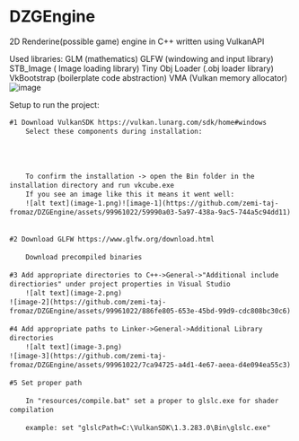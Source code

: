 # DZGEngine
2D Renderine(possible game) engine in C++ written using VulkanAPI

Used libraries:
    GLM (mathematics)
    GLFW (windowing and input library)
    STB_Image ( Image loading library)
    Tiny Obj Loader (.obj loader library)
    VkBootstrap (boilerplate code abstraction)
    VMA (Vulkan memory allocator)
![image](https://github.com/zemi-taj-fromaz/DZGEngine/assets/99961022/433e455f-aa3c-4731-899d-607608e973b4)




Setup to run the project:

    #1 Download VulkanSDK https://vulkan.lunarg.com/sdk/home#windows
        Select these components during installation:




        To confirm the installation -> open the Bin folder in the installation directory and run vkcube.exe
        If you see an image like this it means it went well:
        ![alt text](image-1.png)![image-1](https://github.com/zemi-taj-fromaz/DZGEngine/assets/99961022/59990a03-5a97-438a-9ac5-744a5c94dd11)

    
    #2 Download GLFW https://www.glfw.org/download.html

        Download precompiled binaries

    #3 Add appropriate directories to C++->General->"Additional include directiories" under project properties in Visual Studio
        ![alt text](image-2.png)
    ![image-2](https://github.com/zemi-taj-fromaz/DZGEngine/assets/99961022/886fe805-653e-45bd-99d9-cdc808bc30c6)

    #4 Add appropriate paths to Linker->General->Additional Library directories
        ![alt text](image-3.png)
    ![image-3](https://github.com/zemi-taj-fromaz/DZGEngine/assets/99961022/7ca94725-a4d1-4e67-aeea-d4e094ea55c3)

    #5 Set proper path
        
        In "resources/compile.bat" set a proper to glslc.exe for shader compilation

        example: set "glslcPath=C:\VulkanSDK\1.3.283.0\Bin\glslc.exe"


